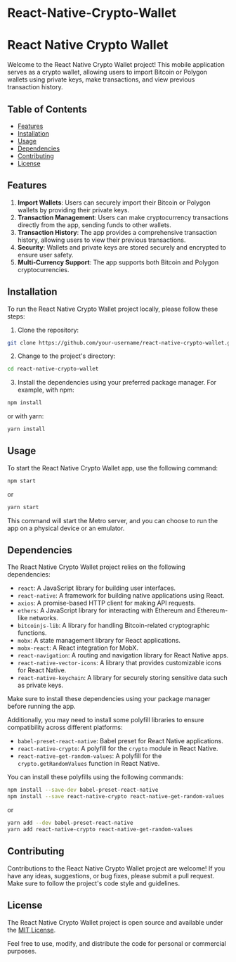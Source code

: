 # React-Native-Crypto-Wallet
# React Native Crypto Wallet

Welcome to the React Native Crypto Wallet project! This mobile application serves as a crypto wallet, allowing users to import Bitcoin or Polygon wallets using private keys, make transactions, and view previous transaction history. 

## Table of Contents
- [Features](#features)
- [Installation](#installation)
- [Usage](#usage)
- [Dependencies](#dependencies)
- [Contributing](#contributing)
- [License](#license)

## Features

1. **Import Wallets**: Users can securely import their Bitcoin or Polygon wallets by providing their private keys.
2. **Transaction Management**: Users can make cryptocurrency transactions directly from the app, sending funds to other wallets.
3. **Transaction History**: The app provides a comprehensive transaction history, allowing users to view their previous transactions.
4. **Security**: Wallets and private keys are stored securely and encrypted to ensure user safety.
5. **Multi-Currency Support**: The app supports both Bitcoin and Polygon cryptocurrencies.

## Installation

To run the React Native Crypto Wallet project locally, please follow these steps:

1. Clone the repository:

```bash
git clone https://github.com/your-username/react-native-crypto-wallet.git
```

2. Change to the project's directory:

```bash
cd react-native-crypto-wallet
```

3. Install the dependencies using your preferred package manager. For example, with npm:

```bash
npm install
```

or with yarn:

```bash
yarn install
```

## Usage

To start the React Native Crypto Wallet app, use the following command:

```bash
npm start
```

or

```bash
yarn start
```

This command will start the Metro server, and you can choose to run the app on a physical device or an emulator.

## Dependencies

The React Native Crypto Wallet project relies on the following dependencies:

- `react`: A JavaScript library for building user interfaces.
- `react-native`: A framework for building native applications using React.
- `axios`: A promise-based HTTP client for making API requests.
- `ethers`: A JavaScript library for interacting with Ethereum and Ethereum-like networks.
- `bitcoinjs-lib`: A library for handling Bitcoin-related cryptographic functions.
- `mobx`: A state management library for React applications.
- `mobx-react`: A React integration for MobX.
- `react-navigation`: A routing and navigation library for React Native apps.
- `react-native-vector-icons`: A library that provides customizable icons for React Native.
- `react-native-keychain`: A library for securely storing sensitive data such as private keys.

Make sure to install these dependencies using your package manager before running the app.

Additionally, you may need to install some polyfill libraries to ensure compatibility across different platforms:

- `babel-preset-react-native`: Babel preset for React Native applications.
- `react-native-crypto`: A polyfill for the `crypto` module in React Native.
- `react-native-get-random-values`: A polyfill for the `crypto.getRandomValues` function in React Native.

You can install these polyfills using the following commands:

```bash
npm install --save-dev babel-preset-react-native
npm install --save react-native-crypto react-native-get-random-values
```

or

```bash
yarn add --dev babel-preset-react-native
yarn add react-native-crypto react-native-get-random-values
```

## Contributing

Contributions to the React Native Crypto Wallet project are welcome! If you have any ideas, suggestions, or bug fixes, please submit a pull request. Make sure to follow the project's code style and guidelines.

## License

The React Native Crypto Wallet project is open source and available under the [MIT License](https://opensource.org/licenses/MIT).

 Feel free to use, modify, and distribute the code for personal or commercial purposes.